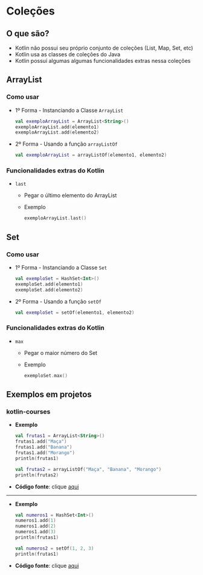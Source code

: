 # Coleções

## O que são?

* Kotlin não possui seu próprio conjunto de coleções (List, Map, Set, etc)
* Kotlin usa as classes de coleções do Java
* Kotlin possuí algumas algumas funcionalidades extras nessa coleções

## ArrayList

### Como usar

* 1º Forma - Instanciando a Classe ```ArrayList```
  ```kotlin
  val exemploArrayList = ArrayList<String>()
  exemploArrayList.add(elemento1)
  exemploArrayList.add(elemento2)
  ```

* 2º Forma - Usando a função ```arrayListOf```
  ```kotlin
  val exemploArrayList = arrayListOf(elemento1, elemento2)
  ```
  
### Funcionalidades extras do Kotlin

* ```last``` 
  
  * Pegar o último elemento do ArrayList
  
  * Exemplo
    ```kotlin
    exemploArrayList.last()
    ```
    
## Set

### Como usar

* 1º Forma - Instanciando a Classe ```Set```
  ```kotlin
  val exemploSet = HashSet<Int>()
  exemploSet.add(elemento1)
  exemploSet.add(elemento2)
  ```

* 2º Forma - Usando a função ```setOf```
  ```kotlin
  val exemploSet = setOf(elemento1, elemento2)
  ```
  
### Funcionalidades extras do Kotlin

* ```max``` 
  
  * Pegar o maior número do Set
  
  * Exemplo
    ```kotlin
    exemploSet.max()
    ```
    
## Exemplos em projetos

### kotlin-courses

* **Exemplo**
  ```kotlin
  val frutas1 = ArrayList<String>()
  frutas1.add("Maça")
  frutas1.add("Banana")
  frutas1.add("Morango")
  println(frutas1)

  val frutas2 = arrayListOf("Maça", "Banana", "Morango")
  println(frutas2)
  ```
* **Código fonte**: clique [aqui](https://github.com/ImGabreuw/kotlin-courses/blob/master/douglas-motta/colecoes/src/main/kotlin/Main.kt)

---

* **Exemplo**
  ```kotlin
  val numeros1 = HashSet<Int>()
  numeros1.add(1)
  numeros1.add(2)
  numeros1.add(3)
  println(frutas1)

  val numeros2 = setOf(1, 2, 3)
  println(frutas1)
  ```
* **Código fonte**: clique [aqui](https://github.com/ImGabreuw/kotlin-courses/blob/master/douglas-motta/colecoes/src/main/kotlin/Main.kt)
